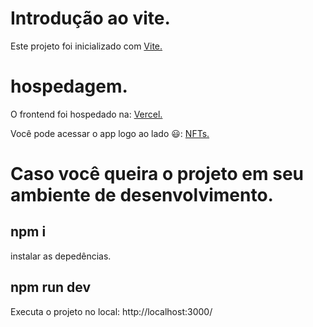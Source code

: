 # Introdução ao vite.
Este projeto foi inicializado com <a href="https://vitejs.dev/guide/">Vite.</a>

# hospedagem.
O frontend foi hospedado na: <a href="https://vercel.com/">Vercel.</a>

Você pode acessar o app logo ao lado &#x1F603;:
<a href="https://nfts-3rdvbjuf0-mateusfelixdias.vercel.app/">NFTs.</a>

# Caso você queira o projeto em seu ambiente de desenvolvimento.
<h2>npm i</h2>
instalar as depedências.

<h2>npm run dev</h2>
Executa o projeto no local: http://localhost:3000/